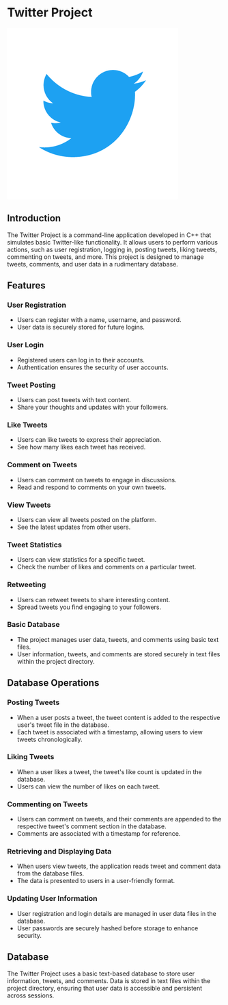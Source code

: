 # Twitter Project
![twitter logo](twitter.png)
## Introduction

The Twitter Project is a command-line application developed in C++ that simulates basic Twitter-like functionality. It allows users to perform various actions, such as user registration, logging in, posting tweets, liking tweets, commenting on tweets, and more. This project is designed to manage tweets, comments, and user data in a rudimentary database.

## Features

### User Registration
- Users can register with a name, username, and password.
- User data is securely stored for future logins.

### User Login
- Registered users can log in to their accounts.
- Authentication ensures the security of user accounts.

### Tweet Posting
- Users can post tweets with text content.
- Share your thoughts and updates with your followers.

### Like Tweets
- Users can like tweets to express their appreciation.
- See how many likes each tweet has received.

### Comment on Tweets
- Users can comment on tweets to engage in discussions.
- Read and respond to comments on your own tweets.

### View Tweets
- Users can view all tweets posted on the platform.
- See the latest updates from other users.

### Tweet Statistics
- Users can view statistics for a specific tweet.
- Check the number of likes and comments on a particular tweet.

### Retweeting
- Users can retweet tweets to share interesting content.
- Spread tweets you find engaging to your followers.

### Basic Database
- The project manages user data, tweets, and comments using basic text files.
- User information, tweets, and comments are stored securely in text files within the project directory.


## Database Operations
### Posting Tweets
- When a user posts a tweet, the tweet content is added to the respective user's tweet file in the database.
- Each tweet is associated with a timestamp, allowing users to view tweets chronologically.
### Liking Tweets
- When a user likes a tweet, the tweet's like count is updated in the database.
- Users can view the number of likes on each tweet.
### Commenting on Tweets
- Users can comment on tweets, and their comments are appended to the respective tweet's comment section in the database.
- Comments are associated with a timestamp for reference.
### Retrieving and Displaying Data
- When users view tweets, the application reads tweet and comment data from the database files.
- The data is presented to users in a user-friendly format.
### Updating User Information
- User registration and login details are managed in user data files in the database.
- User passwords are securely hashed before storage to enhance security.

## Database

The Twitter Project uses a basic text-based database to store user information, tweets, and comments. Data is stored in text files within the project directory, ensuring that user data is accessible and persistent across sessions.





